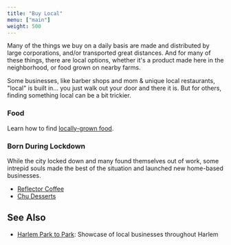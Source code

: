 ```yaml
---
title: "Buy Local"
menu: ["main"]
weight: 500
---
```


Many of the things we buy on a daily basis are made and distributed by large corporations, and/or transported great distances.
And for many of these things, there are local options, whether it's a product made here in the neighborhood, or food grown
on nearby farms.

Some businesses, like barber shops and mom & unique local restaurants, "local" is built in... you just walk out your door
and there it is. But for others, finding something local can be a bit trickier.

### Food

Learn how to find [locally-grown food](localfood).

### Born During Lockdown
While the city locked down and many found themselves out of work, some
intrepid souls made the best of the situation and launched new home-based businesses.

- [Reflector Coffee](https://www.reflectorcoffee.com/)
- [Chu Desserts](https://www.instagram.com/chudessertnyc)

## See Also

- [Harlem Park to Park](https://harlemparktopark.org/): Showcase of local businesses throughout Harlem
